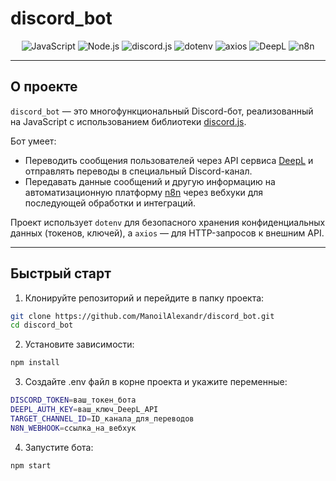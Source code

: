 # discord_bot

<p align="center">
  <img src="https://img.shields.io/badge/JavaScript-F7DF1E?style=for-the-badge&logo=javascript&logoColor=black" alt="JavaScript" />
  <img src="https://img.shields.io/badge/Node.js-339933?style=for-the-badge&logo=nodedotjs&logoColor=white" alt="Node.js" />
  <img src="https://img.shields.io/badge/Discord.js-7289DA?style=for-the-badge&logo=discord&logoColor=white" alt="discord.js" />
  <img src="https://img.shields.io/badge/Dotenv-464646?style=for-the-badge&logo=dotenv&logoColor=white" alt="dotenv" />
  <img src="https://img.shields.io/badge/Axios-5A29E4?style=for-the-badge&logo=axios&logoColor=white" alt="axios" />
  <img src="https://img.shields.io/badge/DeepL-005FFF?style=for-the-badge&logo=deepl&logoColor=white" alt="DeepL" />
  <img src="https://img.shields.io/badge/n8n-FF3E00?style=for-the-badge&logo=n8n&logoColor=white" alt="n8n" />
</p>

---

## О проекте

`discord_bot` — это многофункциональный Discord-бот, реализованный на JavaScript с использованием библиотеки [discord.js](https://discord.js.org/).

Бот умеет:

-   Переводить сообщения пользователей через API сервиса [DeepL](https://www.deepl.com/pro#developer) и отправлять переводы в специальный Discord-канал.
-   Передавать данные сообщений и другую информацию на автоматизационную платформу [n8n](https://n8n.io/) через вебхуки для последующей обработки и интеграций.

Проект использует `dotenv` для безопасного хранения конфиденциальных данных (токенов, ключей), а `axios` — для HTTP-запросов к внешним API.

---

## Быстрый старт

1. Клонируйте репозиторий и перейдите в папку проекта:

```bash
git clone https://github.com/ManoilAlexandr/discord_bot.git
cd discord_bot
```

2. Установите зависимости:

```bash
npm install
```

3. Создайте .env файл в корне проекта и укажите переменные:

```bash
DISCORD_TOKEN=ваш_токен_бота
DEEPL_AUTH_KEY=ваш_ключ_DeepL_API
TARGET_CHANNEL_ID=ID_канала_для_переводов
N8N_WEBHOOK=ссылка_на_вебхук
```

4. Запустите бота:

```bash
npm start
```
